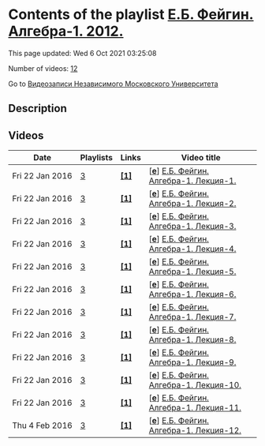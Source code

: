 # Contents of the playlist [Е.Б. Фейгин. Алгебра-1. 2012.](https://www.youtube.com/playlist?list=PLp9ABVh6_x4Gc0Ns4QDTInWuWezbvJv0L)

This page updated: Wed 6 Oct 2021 03:25:08

Number of videos: [12](#videos)

Go to [Видеозаписи Независимого Московского Университета](../README.md)

## Description



## Videos

|Date|Playlists|Links|Video title|
|---|---|---|---|
| Fri&nbsp;22&nbsp;Jan&nbsp;2016 | [3](../playlists/3 "Е.Б. Фейгин. Алгебра-1. 2012.") | [**[1]**](http://ium.mccme.ru/f12/algebra1.html) | [[**e**](https://studio.youtube.com/video/X1-ki7H8aSM/edit "Edit")] [Е.Б. Фейгин. Алгебра-1. Лекция-1.](https://www.youtube.com/watch?v=X1-ki7H8aSM&list=PLp9ABVh6_x4Gc0Ns4QDTInWuWezbvJv0L "Спецкурс Независимого Московского университета.&#013;9 сентября 2012 г., НМУ (Москва, Большой Власьевский пер., 11)&#013;Источник:&#013;http://ium.mccme.ru/f12/algebra1.html") |
| Fri&nbsp;22&nbsp;Jan&nbsp;2016 | [3](../playlists/3 "Е.Б. Фейгин. Алгебра-1. 2012.") | [**[1]**](http://ium.mccme.ru/f12/algebra1.html) | [[**e**](https://studio.youtube.com/video/HQksQUQ7LC4/edit "Edit")] [Е.Б. Фейгин. Алгебра-1. Лекция-2.](https://www.youtube.com/watch?v=HQksQUQ7LC4&list=PLp9ABVh6_x4Gc0Ns4QDTInWuWezbvJv0L "Спецкурс Независимого Московского университета.&#013;17 сентября 2012 г., НМУ (Москва, Большой Власьевский пер., 11)&#013;Источник:&#013;http://ium.mccme.ru/f12/algebra1.html") |
| Fri&nbsp;22&nbsp;Jan&nbsp;2016 | [3](../playlists/3 "Е.Б. Фейгин. Алгебра-1. 2012.") | [**[1]**](http://ium.mccme.ru/f12/algebra1.html) | [[**e**](https://studio.youtube.com/video/besAtfBmjbI/edit "Edit")] [Е.Б. Фейгин. Алгебра-1. Лекция-3.](https://www.youtube.com/watch?v=besAtfBmjbI&list=PLp9ABVh6_x4Gc0Ns4QDTInWuWezbvJv0L "Спецкурс Независимого Московского университета.&#013;24 сентября 2012 г., НМУ (Москва, Большой Власьевский пер., 11)&#013;Источник:&#013;http://ium.mccme.ru/f12/algebra1.html") |
| Fri&nbsp;22&nbsp;Jan&nbsp;2016 | [3](../playlists/3 "Е.Б. Фейгин. Алгебра-1. 2012.") | [**[1]**](http://ium.mccme.ru/f12/algebra1.html) | [[**e**](https://studio.youtube.com/video/tSGfYJii62E/edit "Edit")] [Е.Б. Фейгин. Алгебра-1. Лекция-4.](https://www.youtube.com/watch?v=tSGfYJii62E&list=PLp9ABVh6_x4Gc0Ns4QDTInWuWezbvJv0L "Спецкурс Независимого Московского университета.&#013;1 октября 2012 г., НМУ (Москва, Большой Власьевский пер., 11)&#013;Источник:&#013;http://ium.mccme.ru/f12/algebra1.html") |
| Fri&nbsp;22&nbsp;Jan&nbsp;2016 | [3](../playlists/3 "Е.Б. Фейгин. Алгебра-1. 2012.") | [**[1]**](http://ium.mccme.ru/f12/algebra1.html) | [[**e**](https://studio.youtube.com/video/iLIjw20tnNA/edit "Edit")] [Е.Б. Фейгин. Алгебра-1. Лекция-5.](https://www.youtube.com/watch?v=iLIjw20tnNA&list=PLp9ABVh6_x4Gc0Ns4QDTInWuWezbvJv0L "Спецкурс Независимого Московского университета.&#013;8 октября 2012 г., НМУ (Москва, Большой Власьевский пер., 11)&#013;Источник:&#013;http://ium.mccme.ru/f12/algebra1.html") |
| Fri&nbsp;22&nbsp;Jan&nbsp;2016 | [3](../playlists/3 "Е.Б. Фейгин. Алгебра-1. 2012.") | [**[1]**](http://ium.mccme.ru/f12/algebra1.html) | [[**e**](https://studio.youtube.com/video/bjob8x4WQkY/edit "Edit")] [Е.Б. Фейгин. Алгебра-1. Лекция-6.](https://www.youtube.com/watch?v=bjob8x4WQkY&list=PLp9ABVh6_x4Gc0Ns4QDTInWuWezbvJv0L "Спецкурс Независимого Московского университета.&#013;15 октября 2012 г., НМУ (Москва, Большой Власьевский пер., 11)&#013;Источник:&#013;http://ium.mccme.ru/f12/algebra1.html") |
| Fri&nbsp;22&nbsp;Jan&nbsp;2016 | [3](../playlists/3 "Е.Б. Фейгин. Алгебра-1. 2012.") | [**[1]**](http://ium.mccme.ru/f12/algebra1.html) | [[**e**](https://studio.youtube.com/video/fp_Iu5pLfDQ/edit "Edit")] [Е.Б. Фейгин. Алгебра-1. Лекция-7.](https://www.youtube.com/watch?v=fp_Iu5pLfDQ&list=PLp9ABVh6_x4Gc0Ns4QDTInWuWezbvJv0L "Спецкурс Независимого Московского университета.&#013;22 октября 2012 г., НМУ (Москва, Большой Власьевский пер., 11)&#013;Источник:&#013;http://ium.mccme.ru/f12/algebra1.html") |
| Fri&nbsp;22&nbsp;Jan&nbsp;2016 | [3](../playlists/3 "Е.Б. Фейгин. Алгебра-1. 2012.") | [**[1]**](http://ium.mccme.ru/f12/algebra1.html) | [[**e**](https://studio.youtube.com/video/5Xeq23NLzr8/edit "Edit")] [Е.Б. Фейгин. Алгебра-1. Лекция-8.](https://www.youtube.com/watch?v=5Xeq23NLzr8&list=PLp9ABVh6_x4Gc0Ns4QDTInWuWezbvJv0L "Спецкурс Независимого Московского университета.&#013;29 октября 2012 г., НМУ (Москва, Большой Власьевский пер., 11)&#013;Источник:&#013;http://ium.mccme.ru/f12/algebra1.html") |
| Fri&nbsp;22&nbsp;Jan&nbsp;2016 | [3](../playlists/3 "Е.Б. Фейгин. Алгебра-1. 2012.") | [**[1]**](http://ium.mccme.ru/f12/algebra1.html) | [[**e**](https://studio.youtube.com/video/Gl3vrD8TKaI/edit "Edit")] [Е.Б. Фейгин. Алгебра-1. Лекция-9.](https://www.youtube.com/watch?v=Gl3vrD8TKaI&list=PLp9ABVh6_x4Gc0Ns4QDTInWuWezbvJv0L "Спецкурс Независимого Московского университета.&#013;5 ноября 2012 г., НМУ (Москва, Большой Власьевский пер., 11)&#013;Источник:&#013;http://ium.mccme.ru/f12/algebra1.html") |
| Fri&nbsp;22&nbsp;Jan&nbsp;2016 | [3](../playlists/3 "Е.Б. Фейгин. Алгебра-1. 2012.") | [**[1]**](http://ium.mccme.ru/f12/algebra1.html) | [[**e**](https://studio.youtube.com/video/wCLzcEbUO3I/edit "Edit")] [Е.Б. Фейгин. Алгебра-1. Лекция-10.](https://www.youtube.com/watch?v=wCLzcEbUO3I&list=PLp9ABVh6_x4Gc0Ns4QDTInWuWezbvJv0L "Спецкурс Независимого Московского университета.&#013;12 ноября 2012 г., НМУ (Москва, Большой Власьевский пер., 11)&#013;Источник:&#013;http://ium.mccme.ru/f12/algebra1.html") |
| Fri&nbsp;22&nbsp;Jan&nbsp;2016 | [3](../playlists/3 "Е.Б. Фейгин. Алгебра-1. 2012.") | [**[1]**](http://ium.mccme.ru/f12/algebra1.html) | [[**e**](https://studio.youtube.com/video/aXS9e--480w/edit "Edit")] [Е.Б. Фейгин. Алгебра-1. Лекция-11.](https://www.youtube.com/watch?v=aXS9e--480w&list=PLp9ABVh6_x4Gc0Ns4QDTInWuWezbvJv0L "Спецкурс Независимого Московского университета.&#013;19 ноября 2012 г., НМУ (Москва, Большой Власьевский пер., 11)&#013;Источник:&#013;http://ium.mccme.ru/f12/algebra1.html") |
| Thu&nbsp;4&nbsp;Feb&nbsp;2016 | [3](../playlists/3 "Е.Б. Фейгин. Алгебра-1. 2012.") | [**[1]**](http://ium.mccme.ru/f12/algebra1.html) | [[**e**](https://studio.youtube.com/video/nK1q30bydu4/edit "Edit")] [Е.Б. Фейгин. Алгебра-1. Лекция-12.](https://www.youtube.com/watch?v=nK1q30bydu4&list=PLp9ABVh6_x4Gc0Ns4QDTInWuWezbvJv0L "Спецкурс Независимого Московского университета.&#013;26 ноября 2012 г., НМУ (Москва, Большой Власьевский пер., 11)&#013;Источник:&#013;http://ium.mccme.ru/f12/algebra1.html") |

